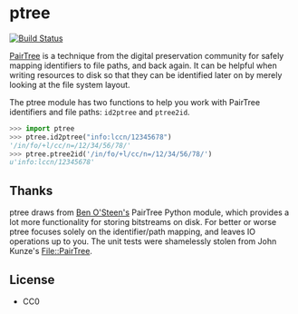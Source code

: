 ptree
=====

[![Build Status](https://secure.travis-ci.org/edsu/ptree.png)](http://travis-ci.org/edsu/ptree)

[PairTree] is a technique from the digital preservation community for 
safely mapping identifiers to file paths, and back again. It can be helpful 
when writing resources to disk so that they can be identified later on by 
merely looking at the file system layout.

The ptree module has two functions to help you work with PairTree identifiers 
and file paths: `id2ptree` and `ptree2id`. 

```python
>>> import ptree
>>> ptree.id2ptree("info:lccn/12345678")
'/in/fo/+l/cc/n=/12/34/56/78/'
>>> ptree.ptree2id('/in/fo/+l/cc/n=/12/34/56/78/')
u'info:lccn/12345678'
```

Thanks
------

ptree draws from [Ben O'Steen's] PairTree Python module, which provides a 
lot more functionality for storing bitstreams on disk. For better or worse
ptree focuses solely on the identifier/path mapping, and leaves IO operations 
up to you. The unit tests were shamelessly stolen from John Kunze's 
[File::PairTree]. 

License
-------

* CC0

[PairTree]: https://confluence.ucop.edu/display/Curation/PairTree
[Ben O'Steen's]: http://pypi.python.org/pypi/Pairtree
[File::PairTree]: http://search.cpan.org/dist/File-Pairtree/lib/File/Pairtree.pm
